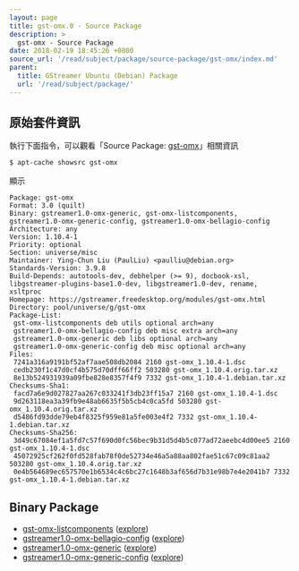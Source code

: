 ```yaml
---
layout: page
title: gst-omx.0 - Source Package
description: >
  gst-omx - Source Package
date: 2018-02-19 18:45:26 +0800
source_url: '/read/subject/package/source-package/gst-omx/index.md'
parent:
  title: GStreamer Ubuntu (Debian) Package
  url: '/read/subject/package/'
---
```



## 原始套件資訊

執行下面指令，可以觀看「Source Package: [gst-omx](https://packages.ubuntu.com/source/artful/gst-omx)」相關資訊

``` sh
$ apt-cache showsrc gst-omx
```

顯示

```
Package: gst-omx
Format: 3.0 (quilt)
Binary: gstreamer1.0-omx-generic, gst-omx-listcomponents, gstreamer1.0-omx-generic-config, gstreamer1.0-omx-bellagio-config
Architecture: any
Version: 1.10.4-1
Priority: optional
Section: universe/misc
Maintainer: Ying-Chun Liu (PaulLiu) <paulliu@debian.org>
Standards-Version: 3.9.8
Build-Depends: autotools-dev, debhelper (>= 9), docbook-xsl, libgstreamer-plugins-base1.0-dev, libgstreamer1.0-dev, rename, xsltproc
Homepage: https://gstreamer.freedesktop.org/modules/gst-omx.html
Directory: pool/universe/g/gst-omx
Package-List:
 gst-omx-listcomponents deb utils optional arch=any
 gstreamer1.0-omx-bellagio-config deb misc extra arch=any
 gstreamer1.0-omx-generic deb libs optional arch=any
 gstreamer1.0-omx-generic-config deb misc optional arch=any
Files:
 7241a316a9191bf52af7aae508db2084 2160 gst-omx_1.10.4-1.dsc
 cedb230f1c47d0cf4b575d70dff66ff2 503280 gst-omx_1.10.4.orig.tar.xz
 8e13b524931939a09fbe828e8357f4f9 7332 gst-omx_1.10.4-1.debian.tar.xz
Checksums-Sha1:
 facd7a6e9d027827aa267c033241f3db23ff15a7 2160 gst-omx_1.10.4-1.dsc
 9d263118ea3a39fb9e48ab6635f5b5cb4c0ca5fd 503280 gst-omx_1.10.4.orig.tar.xz
 d5486fd93dde79eb4f8325f959e81a5fe003e4f2 7332 gst-omx_1.10.4-1.debian.tar.xz
Checksums-Sha256:
 3d49c67084ef1a5fd7c57f690d0fc56bec9b31d5d4b5c077ad72aeebc4d00ee5 2160 gst-omx_1.10.4-1.dsc
 45072925cf262f0fd528fab78f0de52734e46a5a88aa802fae51c67c09c81aa2 503280 gst-omx_1.10.4.orig.tar.xz
 0e4b564689ec657570e1b6534c4c6bc27c1648b3af656d7b31e98b7e4e2041b7 7332 gst-omx_1.10.4-1.debian.tar.xz

```

## Binary Package 

* [gst-omx-listcomponents](https://packages.ubuntu.com/artful/gst-omx-listcomponents) ([explore](/book-framework-gstreamer/read/subject/package/binary-package/gst-omx-listcomponents))
* [gstreamer1.0-omx-bellagio-config](https://packages.ubuntu.com/artful/gstreamer1.0-omx-bellagio-config) ([explore](/book-framework-gstreamer/read/subject/package/binary-package/gstreamer1.0-omx-bellagio-config))
* [gstreamer1.0-omx-generic](https://packages.ubuntu.com/artful/gstreamer1.0-omx-generic) ([explore](/book-framework-gstreamer/read/subject/package/binary-package/gstreamer1.0-omx-generic))
* [gstreamer1.0-omx-generic-config](https://packages.ubuntu.com/artful/gstreamer1.0-omx-generic-config) ([explore](/book-framework-gstreamer/read/subject/package/binary-package/gstreamer1.0-omx-generic-config))


